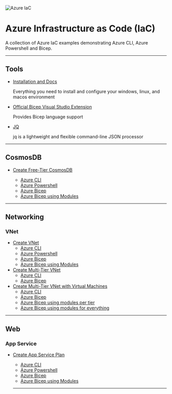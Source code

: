 ![Azure IaC](https://dev-to-uploads.s3.amazonaws.com/uploads/articles/vuhr8y4uj1ppa72kj9h7.png)

# Azure Infrastructure as Code (IaC)

A collection of Azure IaC examples demonstrating Azure CLI, Azure Powershell and Bicep.

---

## Tools

- [Installation and Docs](https://docs.microsoft.com/en-us/azure/azure-resource-manager/bicep/install)

  Everything you need to install and configure your windows, linux, and macos environment

- [Official Bicep Visual Studio Extension](https://marketplace.visualstudio.com/items?itemName=ms-azuretools.vscode-bicep)

  Provides Bicep language support

- [JQ](https://stedolan.github.io/jq/)

  jq is a lightweight and flexible command-line JSON processor

---

## CosmosDB

- [Create Free-Tier CosmosDB](https://github.com/drminnaar/azure-iac/tree/main/cosmosdb/cosmosdb-free-tier-create)

  - [Azure CLI](https://github.com/drminnaar/azure-iac/tree/main/cosmosdb/cosmosdb-free-tier-create/cosmosdb-create-azcli)
  - [Azure Powershell](https://github.com/drminnaar/azure-iac/tree/main/cosmosdb/cosmosdb-free-tier-create/cosmosdb-create-azpwsh)
  - [Azure Bicep](https://github.com/drminnaar/azure-iac/tree/main/cosmosdb/cosmosdb-free-tier-create/cosmosdb-create-bicep-part-1)
  - [Azure Bicep using Modules](https://github.com/drminnaar/azure-iac/tree/main/cosmosdb/cosmosdb-free-tier-create/cosmosdb-create-bicep-part-2)

---

## Networking

### VNet

- [Create VNet](https://github.com/drminnaar/azure-iac/tree/main/network/vnet/vnet-create)
  - [Azure CLI](https://github.com/drminnaar/azure-iac/tree/main/network/vnet/vnet-create/vnet-create-azcli)
  - [Azure Powershell](https://github.com/drminnaar/azure-iac/tree/main/network/vnet/vnet-create/vnet-create-azpwsh)
  - [Azure Bicep](https://github.com/drminnaar/azure-iac/tree/main/network/vnet/vnet-create/vnet-create-bicep-part-1)
  - [Azure Bicep using Modules](https://github.com/drminnaar/azure-iac/tree/main/network/vnet/vnet-create/vnet-create-bicep-part-2)
- [Create Multi-Tier VNet](https://github.com/drminnaar/azure-iac/tree/main/network/vnet/vnet-create-multitier)
  - [Azure CLI](https://github.com/drminnaar/azure-iac/tree/main/network/vnet/vnet-create-multitier/vnet-create-multitier-using-azcli)
  - [Azure Bicep](https://github.com/drminnaar/azure-iac/tree/main/network/vnet/vnet-create-multitier/vnet-create-multitier-using-bicep)
- [Create Multi-Tier VNet with Virtual Machines](https://github.com/drminnaar/azure-iac/tree/main/network/vnet/vnet-create-multitier-vm)
  - [Azure CLI](https://github.com/drminnaar/azure-iac/tree/main/network/vnet/vnet-create-multitier-vm/vnet-create-multitier-vm-using-azcli)
  - [Azure Bicep](https://github.com/drminnaar/azure-iac/tree/main/network/vnet/vnet-create-multitier-vm/vnet-create-multitier-vm-using-bicep-part-1)
  - [Azure Bicep using modules per tier](https://github.com/drminnaar/azure-iac/tree/main/network/vnet/vnet-create-multitier-vm/vnet-create-multitier-vm-using-bicep-part-2)
  - [Azure Bicep using modules for everything](https://github.com/drminnaar/azure-iac/tree/main/network/vnet/vnet-create-multitier-vm/vnet-create-multitier-vm-using-bicep-part-3)

---

## Web

### App Service

- [Create App Service Plan](https://github.com/drminnaar/azure-iac/tree/main/web/app-service/app-service-plan-create)

  - [Azure CLI](https://github.com/drminnaar/azure-iac/tree/main/web/app-service/app-service-plan-create/app-service-plan-create-azcli)
  - [Azure Powershell](https://github.com/drminnaar/azure-iac/tree/main/web/app-service/app-service-plan-create/app-service-plan-create-azpwsh)
  - [Azure Bicep](https://github.com/drminnaar/azure-iac/tree/main/web/app-service/app-service-plan-create/app-service-plan-create-bicep-part-1)
  - [Azure Bicep using Modules](https://github.com/drminnaar/azure-iac/tree/main/web/app-service/app-service-plan-create/app-service-plan-create-bicep-part-2)

  ---